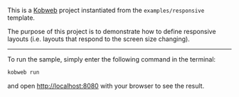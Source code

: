 This is a [Kobweb](https://github.com/varabyte/kobweb) project instantiated from the `examples/responsive` template.

The purpose of this project is to demonstrate how to define responsive layouts (i.e. layouts that respond to the
screen size changing).

---

To run the sample, simply enter the following command in the terminal:

```bash
kobweb run
```

and open [http://localhost:8080](http://localhost:8080) with your browser to see the result.